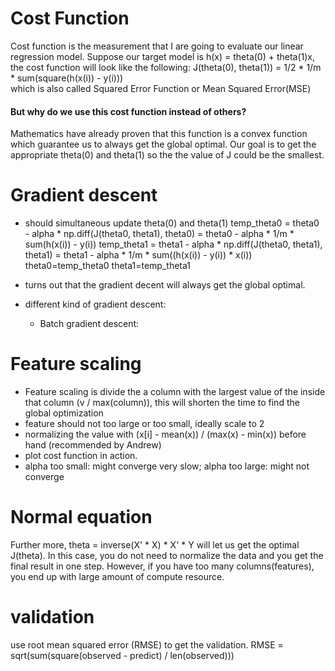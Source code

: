 # Cost Function
Cost function is the measurement that I are going to evaluate our linear regression model. Suppose our target model is h(x) = theta(0) + theta(1)x, the cost function will look like the following:
J(theta(0), theta(1)) = 1/2 * 1/m * sum(square(h(x(i)) - y(i)))  
which is also called Squared Error Function or Mean Squared Error(MSE)
#### But why do we use this cost function instead of others?
Mathematics have already proven that this function is a convex function which guarantee us to always get the global optimal.
Our goal is to get the appropriate theta(0) and theta(1) so the the value of J could be the smallest.



# Gradient descent

* should simultaneous update theta(0) and theta(1)
temp_theta0 = theta0 - alpha * np.diff(J(theta0, theta1), theta0) = theta0 - alpha * 1/m * sum(h(x(i)) - y(i))
temp_theta1 = theta1 - alpha * np.diff(J(theta0, theta1), theta1) = theta1 - alpha * 1/m * sum((h(x(i)) - y(i)) * x(i))
theta0=temp_theta0
theta1=temp_theta1

* turns out that the gradient decent will always get the global optimal.

* different kind of gradient descent:
  * Batch gradient descent:


# Feature scaling
* Feature scaling is divide the a column with the largest value of the inside that column (v / max(column)), this will shorten the time to find the global optimization
* feature should not too large or too small, ideally scale to 2
* normalizing the value with (x[i] - mean(x)) / (max(x) - min(x)) before hand (recommended by Andrew)
* plot cost function in action.
* alpha too small: might converge very slow; alpha too large: might not converge

# Normal equation
Further more, theta = inverse(X' * X) * X' * Y will let us get the optimal J(theta). In this case, you do not need to normalize the data and you get the final result in one step. However, if you have too many columns(features), you end up with large amount of compute resource.


# validation
use root mean squared error (RMSE) to get the validation.
RMSE = sqrt(sum(square(observed - predict) / len(observed)))
